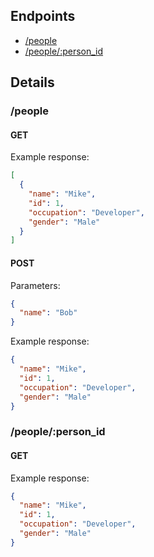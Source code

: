 ## Endpoints

* [/people](#people)
* [/people/:person_id](#peoplepersonid)

## Details

### <a name="people"></a>/people

#### GET


Example response:

```json
[
  {
    "name": "Mike",
    "id": 1,
    "occupation": "Developer",
    "gender": "Male"
  }
]
```

#### POST

Parameters:

```json
{
  "name": "Bob"
}
```

Example response:

```json
{
  "name": "Mike",
  "id": 1,
  "occupation": "Developer",
  "gender": "Male"
}
```


### <a name="peoplepersonid"></a>/people/:person_id

#### GET


Example response:

```json
{
  "name": "Mike",
  "id": 1,
  "occupation": "Developer",
  "gender": "Male"
}
```


